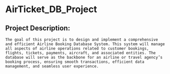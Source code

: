 # AirTicket_DB_Project

## Project Description:

    The goal of this project is to design and implement a comprehensive and efficient Airline Booking Database System. This system will manage all aspects of airline operations related to customer bookings, flights, tickets, payments, aircraft, and associated entities. The database will serve as the backbone for an airline or travel agency’s booking process, ensuring smooth transactions, efficient data management, and seamless user experience.